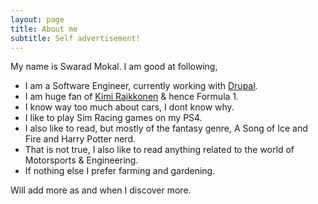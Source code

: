 ```yaml
---
layout: page
title: About me
subtitle: Self advertisement!
---
```


My name is Swarad Mokal. I am good at following,

- I am a Software Engineer, currently working with [Drupal](https://drupal.org).
- I am huge fan of [Kimi Raikkonen](https://en.wikipedia.org/wiki/Kimi_R%C3%A4ikk%C3%B6nen) & hence Formula 1.
- I know way too much about cars, I dont know why.
- I like to play Sim Racing games on my PS4.
- I also like to read, but mostly of the fantasy genre, A Song of Ice and Fire and Harry Potter nerd.
- That is not true, I also like to read anything related to the world of Motorsports & Engineering.
- If nothing else I prefer farming and gardening.

Will add more as and when I discover more.
